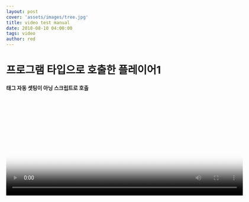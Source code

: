 ```yaml
---
layout: post
cover: 'assets/images/tree.jpg'
title: video test manual
date: 2018-08-10 04:00:00
tags: video
author: red
---
```


# 프로그램 타입으로 호출한 플레이어1
#### 태그 자동 셋팅이 아닝 스크립트로 호출

<script src="/assets/js/lib/require.js" data-main="/assets/js/app.video.js"></script>
<video id="video1" class="video-js vjs-default-skin" controls width="640" height="264" poster="http://d2zihajmogu5jn.cloudfront.net/elephantsdream/poster.png">
    <p class="vjs-no-js">To view this video please enable JavaScript, and consider upgrading to a web browser that
        <a href="http://videojs.com/html5-video-support/" target="_blank">supports HTML5 video</a>
    </p>
</video>

<script type="text/javascript">
    var pTimer;
    
    pTimer = setInterval( function() {
        //console.log(111);
        if( typeof videojs == 'function' ) {
            videojs('video1', {
                sources: [{
                    src: 'https://d2zihajmogu5jn.cloudfront.net/elephantsdream/ed_hd.mp4?1080',
                    type: 'video/mp4',
                    label: 'HD',
                    res: '1080'
                }, {
                    src: 'https://d2zihajmogu5jn.cloudfront.net/elephantsdream/ed_hd.mp4?480',
                    type: 'video/mp4',
                    label: 'SD',
                    res: '480'
                }]
            });
            clearInterval(pTimer);
        }

    }, 1000);
</script>